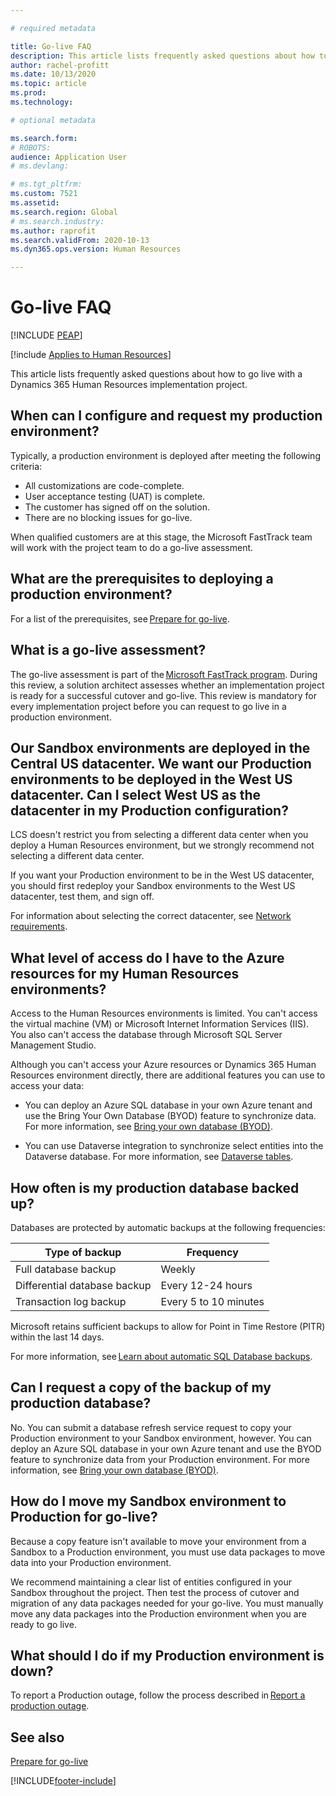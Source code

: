 ```yaml
---

# required metadata

title: Go-live FAQ
description: This article lists frequently asked questions about how to go live with a Dynamics 365 Human Resources implementation project. 
author: rachel-profitt
ms.date: 10/13/2020
ms.topic: article
ms.prod: 
ms.technology: 

# optional metadata

ms.search.form: 
# ROBOTS: 
audience: Application User
# ms.devlang: 

# ms.tgt_pltfrm: 
ms.custom: 7521
ms.assetid: 
ms.search.region: Global
# ms.search.industry: 
ms.author: raprofit
ms.search.validFrom: 2020-10-13
ms.dyn365.ops.version: Human Resources

---
```


# Go-live FAQ 


[!INCLUDE [PEAP](../includes/peap-2.md)]

[!include [Applies to Human Resources](../includes/applies-to-hr.md)]



This article lists frequently asked questions about how to go live with a Dynamics 365 Human Resources implementation project. 

## When can I configure and request my production environment? 

Typically, a production environment is deployed after meeting the following criteria:

- All customizations are code-complete.
- User acceptance testing (UAT) is complete.
- The customer has signed off on the solution.
- There are no blocking issues for go-live. 

When qualified customers are at this stage, the Microsoft FastTrack team will work with the project team to do a go-live assessment. 

## What are the prerequisites to deploying a production environment? 

For a list of the prerequisites, see [Prepare for go-live](hr-admin-go-live-prepare.md). 

## What is a go-live assessment?  

The go-live assessment is part of the [Microsoft FastTrack program](/dynamics365/fasttrack/). During this review, a solution architect assesses whether an implementation project is ready for a successful cutover and go-live. This review is mandatory for every implementation project before you can request to go live in a production environment. 

## Our Sandbox environments are deployed in the Central US datacenter. We want our Production environments to be deployed in the West US datacenter. Can I select West US as the datacenter in my Production configuration? 

LCS doesn't restrict you from selecting a different data center when you deploy a Human Resources environment, but we strongly recommend not selecting a different data center.  

If you want your Production environment to be in the West US datacenter, you should first redeploy your Sandbox environments to the West US datacenter, test them, and sign off. 

For information about selecting the correct datacenter, see [Network requirements](../fin-ops-core/fin-ops/get-started/system-requirements.md#network-requirements). 

## What level of access do I have to the Azure resources for my Human Resources environments?  

Access to the Human Resources environments is limited. You can't access the virtual machine (VM) or Microsoft Internet Information Services (IIS). You also can't access the database through Microsoft SQL Server Management Studio. 

Although you can't access your Azure resources or Dynamics 365 Human Resources environment directly, there are additional features you can use to access your data:

- You can deploy an Azure SQL database in your own Azure tenant and use the Bring Your Own Database (BYOD) feature to synchronize data. For more information, see [Bring your own database (BYOD)](../fin-ops-core/dev-itpro/analytics/export-entities-to-your-own-database.md).

- You can use Dataverse integration to synchronize select entities into the Dataverse database. For more information, see [Dataverse tables](hr-developer-entities.md). 

## How often is my production database backed up? 

Databases are protected by automatic backups at the following frequencies:

| Type of backup | Frequency |
| --- | --- |
| Full database backup | Weekly |
| Differential database backup | Every 12-24 hours |
| Transaction log backup | Every 5 to 10 minutes |

Microsoft retains sufficient backups to allow for Point in Time Restore (PITR) within the last 14 days. 

For more information, see [Learn about automatic SQL Database backups](/azure/azure-sql/database/automated-backups-overview?tabs=single-database). 

## Can I request a copy of the backup of my production database? 

No. You can submit a database refresh service request to copy your Production environment to your Sandbox environment, however. You can deploy an Azure SQL database in your own Azure tenant and use the BYOD feature to synchronize data from your Production environment. For more information, see [Bring your own database (BYOD)](../fin-ops-core/dev-itpro/analytics/export-entities-to-your-own-database.md). 

## How do I move my Sandbox environment to Production for go-live? 

Because a copy feature isn't available to move your environment from a Sandbox to a Production environment, you must use data packages to move data into your Production environment.  

We recommend maintaining a clear list of entities configured in your Sandbox throughout the project. Then test the process of cutover and migration of any data packages needed for your go-live. You must manually move any data packages into the Production environment when you are ready to go live. 

## What should I do if my Production environment is down? 

To report a Production outage, follow the process described in [Report a production outage](../fin-ops-core/dev-itpro/lifecycle-services/report-production-outage.md). 

 ## See also

 [Prepare for go-live](hr-admin-go-live-prepare.md)


[!INCLUDE[footer-include](../includes/footer-banner.md)]
